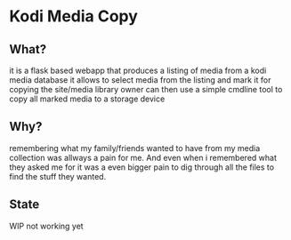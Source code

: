 # Kodi Media Copy

## What?
it is a flask based webapp that produces a listing of media from a kodi media database
it allows to select media from the listing and mark it for copying
the site/media library owner can then use a simple cmdline tool to copy all marked media to a storage device
## Why?
remembering what my family/friends wanted to have from my media collection was allways a pain for me.
And even when i remembered what they asked me for it was a even bigger pain to dig through all the files to find the stuff they wanted.

## State

WIP not working yet

